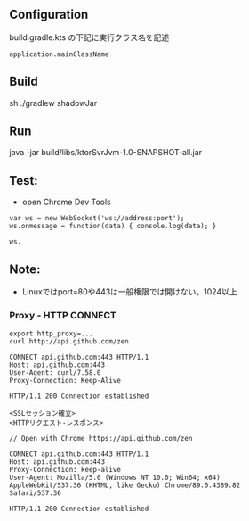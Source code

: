 Configuration
----
build.gradle.kts の下記に実行クラス名を記述
```
application.mainClassName 
```

Build
----
sh ./gradlew shadowJar

Run
----
java -jar build/libs/ktorSvrJvm-1.0-SNAPSHOT-all.jar


Test:
----
- open Chrome Dev Tools
```
var ws = new WebSocket('ws://address:port');
ws.onmessage = function(data) { console.log(data); }

ws.
```


Note:
----
- Linuxではport=80や443は一般権限では開けない。1024以上

### Proxy - HTTP CONNECT
```
export http_proxy=...
curl http://api.github.com/zen
```

```
CONNECT api.github.com:443 HTTP/1.1
Host: api.github.com:443
User-Agent: curl/7.58.0
Proxy-Connection: Keep-Alive

HTTP/1.1 200 Connection established

<SSLセッション確立>
<HTTPリクエスト-レスポンス>
```

```
// Open with Chrome https://api.github.com/zen
```
```
CONNECT api.github.com:443 HTTP/1.1
Host: api.github.com:443
Proxy-Connection: keep-alive
User-Agent: Mozilla/5.0 (Windows NT 10.0; Win64; x64) AppleWebKit/537.36 (KHTML, like Gecko) Chrome/89.0.4389.82 Safari/537.36

HTTP/1.1 200 Connection established
```